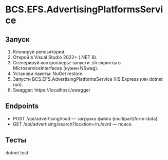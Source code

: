 # BCS.EFS.AdvertisingPlatformsService

## Запуск
1. Клонируй репозиторий.
2. Открой в Visual Studio 2022+ (.NET 8).
3. Сгенерируй контроллеры: запусти .sh скрипты в MicroserviceInterfaces (нужен NSwag).
4. Установи пакеты: NuGet restore.
5. Запусти BCS.EFS.AdvertisingPlatformsService (IIS Express или dotnet run).
6. Swagger: https://localhost:<port>/swagger

## Endpoints
- POST /api/advertising/load — загрузка файла (multipart/form-data).
- GET /api/advertising/search?location=/ru/svrd — поиск.

## Тесты
dotnet test
